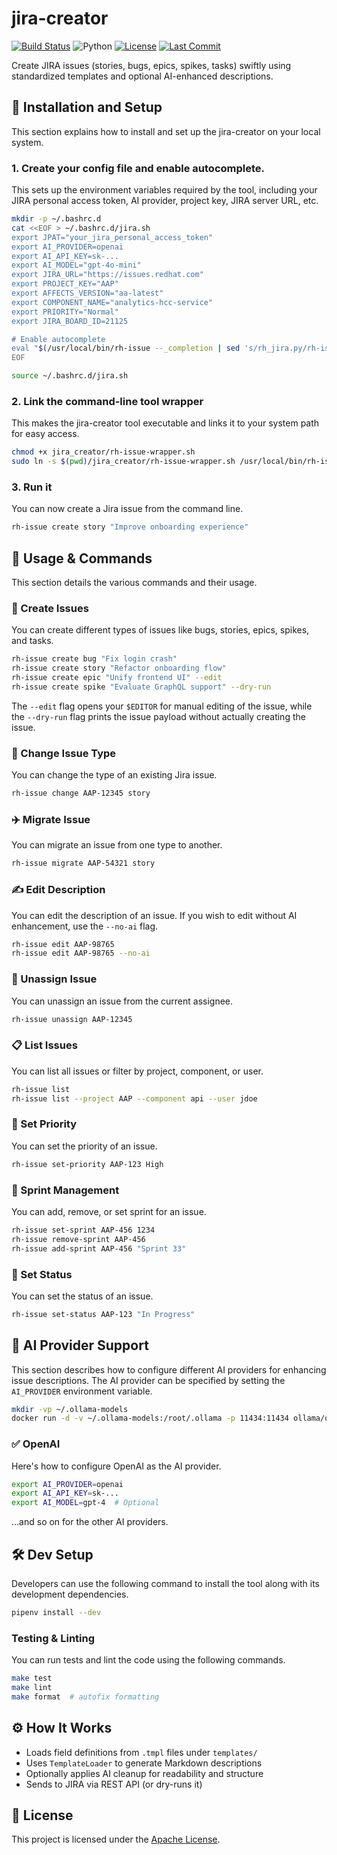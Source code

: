 # jira-creator
[![Build Status](https://github.com/dmzoneill/jira-creator/actions/workflows/main.yml/badge.svg)](https://github.com/dmzoneill/jira-creator/actions/workflows/main.yml)
![Python](https://img.shields.io/badge/python-3.8%2B-blue)
[![License](https://img.shields.io/github/license/dmzoneill/jira-creator.svg)](https://github.com/dmzoneill/jira-creator/blob/main/LICENSE)
[![Last Commit](https://img.shields.io/github/last-commit/dmzoneill/jira-creator.svg)](https://github.com/dmzoneill/jira-creator/commits/main)

Create JIRA issues (stories, bugs, epics, spikes, tasks) swiftly using standardized templates and optional AI-enhanced descriptions.

## 💾 Installation and Setup
This section explains how to install and set up the jira-creator on your local system.

### 1. Create your config file and enable autocomplete.
This sets up the environment variables required by the tool, including your JIRA personal access token, AI provider, project key, JIRA server URL, etc.

```bash
mkdir -p ~/.bashrc.d
cat <<EOF > ~/.bashrc.d/jira.sh
export JPAT="your_jira_personal_access_token"
export AI_PROVIDER=openai
export AI_API_KEY=sk-...
export AI_MODEL="gpt-4o-mini"
export JIRA_URL="https://issues.redhat.com"
export PROJECT_KEY="AAP"
export AFFECTS_VERSION="aa-latest"
export COMPONENT_NAME="analytics-hcc-service"
export PRIORITY="Normal"
export JIRA_BOARD_ID=21125

# Enable autocomplete
eval "$(/usr/local/bin/rh-issue --_completion | sed 's/rh_jira.py/rh-issue/')"
EOF

source ~/.bashrc.d/jira.sh
```

### 2. Link the command-line tool wrapper
This makes the jira-creator tool executable and links it to your system path for easy access.

```bash
chmod +x jira_creator/rh-issue-wrapper.sh
sudo ln -s $(pwd)/jira_creator/rh-issue-wrapper.sh /usr/local/bin/rh-issue
```

### 3. Run it
You can now create a Jira issue from the command line.

```bash
rh-issue create story "Improve onboarding experience"
```

## 🏹 Usage & Commands
This section details the various commands and their usage.

### 📝 Create Issues
You can create different types of issues like bugs, stories, epics, spikes, and tasks.

```bash
rh-issue create bug "Fix login crash"
rh-issue create story "Refactor onboarding flow"
rh-issue create epic "Unify frontend UI" --edit
rh-issue create spike "Evaluate GraphQL support" --dry-run
```

The `--edit` flag opens your `$EDITOR` for manual editing of the issue, while the `--dry-run` flag prints the issue payload without actually creating the issue.

### 🔄 Change Issue Type
You can change the type of an existing Jira issue.

```bash
rh-issue change AAP-12345 story
```

### ✈️ Migrate Issue
You can migrate an issue from one type to another.

```bash
rh-issue migrate AAP-54321 story
```

### ✍ Edit Description
You can edit the description of an issue. If you wish to edit without AI enhancement, use the `--no-ai` flag.

```bash
rh-issue edit AAP-98765
rh-issue edit AAP-98765 --no-ai
```

### 🚫 Unassign Issue
You can unassign an issue from the current assignee.

```bash
rh-issue unassign AAP-12345
```

### 📋 List Issues
You can list all issues or filter by project, component, or user.

```bash
rh-issue list
rh-issue list --project AAP --component api --user jdoe
```

### 📌 Set Priority
You can set the priority of an issue.

```bash
rh-issue set-priority AAP-123 High
```

### 📅 Sprint Management
You can add, remove, or set sprint for an issue.

```bash
rh-issue set-sprint AAP-456 1234
rh-issue remove-sprint AAP-456
rh-issue add-sprint AAP-456 "Sprint 33"
```

### 🚦 Set Status
You can set the status of an issue.

```bash
rh-issue set-status AAP-123 "In Progress"
```

## 🧠 AI Provider Support 
This section describes how to configure different AI providers for enhancing issue descriptions. The AI provider can be specified by setting the `AI_PROVIDER` environment variable.

```bash
mkdir -vp ~/.ollama-models
docker run -d -v ~/.ollama-models:/root/.ollama -p 11434:11434 ollama/ollama
```
### ✅ OpenAI
Here's how to configure OpenAI as the AI provider.

```bash
export AI_PROVIDER=openai
export AI_API_KEY=sk-...
export AI_MODEL=gpt-4  # Optional
```

...and so on for the other AI providers.

## 🛠 Dev Setup
Developers can use the following command to install the tool along with its development dependencies.

```bash
pipenv install --dev
```

### Testing & Linting
You can run tests and lint the code using the following commands.

```bash
make test
make lint
make format  # autofix formatting
```

## ⚙️ How It Works
- Loads field definitions from `.tmpl` files under `templates/`
- Uses `TemplateLoader` to generate Markdown descriptions
- Optionally applies AI cleanup for readability and structure
- Sends to JIRA via REST API (or dry-runs it)

## 📜 License
This project is licensed under the [Apache License](./LICENSE).